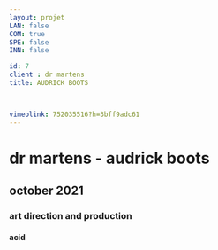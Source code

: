```yaml
---
layout: projet
LAN: false  
COM: true
SPE: false
INN: false

id: 7
client : dr martens
title: AUDRICK BOOTS



vimeolink: 752035516?h=3bff9adc61
---
```


# dr martens - audrick boots 
## october 2021 
### art direction and production
#### acid 